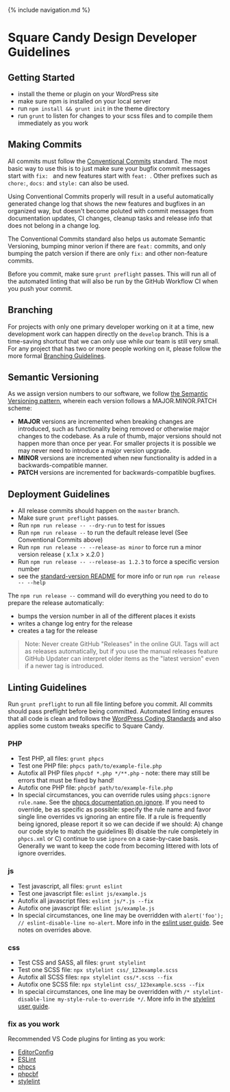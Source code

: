 {% include navigation.md %}

# Square Candy Design Developer Guidelines


## Getting Started

* install the theme or plugin on your WordPress site
* make sure npm is installed on your local server
* run `npm install && grunt init` in the theme directory
* run `grunt` to listen for changes to your scss files and to compile them immediately as you work

## Making Commits

All commits must follow the [Conventional Commits](https://www.conventionalcommits.org/) standard. The most basic way to use this is to just make sure your bugfix commit messages start with `fix: ` and new features start with `feat: `. Other prefixes such as `chore:`, `docs:` and `style:` can also be used.

Using Conventional Commits properly will result in a useful automatically generated change log that shows the new features and bugfixes in an organized way, but doesn't become poluted with commit messages from documentation updates, CI changes, cleanup tasks and release info that does not belong in a change log.

The Conventional Commits standard also helps us automate Semantic Versioning, bumping minor verion if there are `feat:` commits, and only bumping the patch version if there are only `fix:` and other non-feature commits.

Before you commit, make sure `grunt preflight` passes. This will run all of the automated linting that will also be run by the GitHub Workflow CI when you push your commit.

## Branching

For projects with only one primary developer working on it at a time, new development work can happen directly on the `develop` branch. This is a time-saving shortcut that we can only use while our team is still very small. For any project that has two or more people working on it, please follow the more formal [Branching Guidelines](/branching-guidelines).

## Semantic Versioning

As we assign version numbers to our software, we follow [the Semantic Versioning pattern](http://semver.org/), wherein each version follows a MAJOR.MINOR.PATCH scheme:

* **MAJOR** versions are incremented when breaking changes are introduced, such as functionality being removed or otherwise major changes to the codebase. As a rule of thumb, major versions should not happen more than once per year. For smaller projects it is possible we may never need to introduce a major version upgrade.
* **MINOR** versions are incremented when new functionality is added in a backwards-compatible manner.
* **PATCH** versions are incremented for backwards-compatible bugfixes.

## Deployment Guidelines

* All release commits should happen on the `master` branch.
* Make sure `grunt preflight` passes.
* Run `npm run release -- --dry-run` to test for issues
* Run `npm run release --` to run the default release level (See Conventional Commits above)
* Run `npm run release -- --release-as minor` to force run a minor version release ( x.1.x > x.2.0 )
* Run `npm run release -- --release-as 1.2.3` to force a specific version number
* see the [standard-version README](https://github.com/conventional-changelog/standard-version) for more info or run `npm run release -- --help`

The `npm run release --` command will do everything you need to do to prepare the release automatically:
* bumps the version number in all of the different places it exists
* writes a change log entry for the release
* creates a tag for the release

> Note: Never create GitHub "Releases" in the online GUI. Tags will act as releases automatically, but if you use the manual releases feature GitHub Updater can interpret older items as the "latest version" even if a newer tag is introduced.

## Linting Guidelines

Run `grunt preflight` to run all file linting before you commit. All commits should pass preflight before being committed. Automated linting ensures that all code is clean and follows the [WordPress Coding Standards](https://make.wordpress.org/core/handbook/best-practices/coding-standards/) and also applies some custom tweaks specific to Square Candy. 

### PHP

* Test PHP, all files: `grunt phpcs`
* Test one PHP file: `phpcs path/to/example-file.php`
* Autofix all PHP files `phpcbf *.php */**.php` - note: there may still be errors that must be fixed by hand!
* Autofix one PHP file: `phpcbf path/to/example-file.php`
* In special circumstances, you can override rules using `phpcs:ignore rule.name`. See the [phpcs documentation on ignore](https://github.com/squizlabs/PHP_CodeSniffer/wiki/Advanced-Usage#ignoring-parts-of-a-file). If you need to override, be as specific as possible: specify the rule name and favor single line overrides vs ignoring an entire file. If a rule is frequently being ignored, please report it so we can decide if we should: A) change our code style to match the guidelines B) disable the rule completely in `phpcs.xml` or C) continue to use `ignore` on a case-by-case basis. Generally we want to keep the code from becoming littered with lots of ignore overrides.

### js

* Test javascript, all files: `grunt eslint`
* Test one javascript file: `eslint js/example.js`
* Autofix all javascript files: `eslint js/*.js --fix`
* Autofix one javascript file: `eslint js/example.js`
* In special circumstances, one line may be overridden with `alert('foo'); // eslint-disable-line no-alert`. More info in the [eslint user guide](https://eslint.org/docs/user-guide/configuring#disabling-rules-with-inline-comments). See notes on overrides above.

### css

* Test CSS and SASS, all files: `grunt stylelint`
* Test one SCSS file: `npx stylelint css/_123example.scss`
* Autofix all SCSS files: `npx stylelint css/*.scss --fix`
* Autofix one SCSS file: `npx stylelint css/_123example.scss --fix`
* In special circumstances, one line may be overridden with `/* stylelint-disable-line my-style-rule-to-override */`. More info in the [stylelint user guide](https://stylelint.io/user-guide/ignore-code). 

### fix as you work

Recommended VS Code plugins for linting as you work:

* [EditorConfig](https://marketplace.visualstudio.com/items?itemName=EditorConfig.EditorConfig)
* [ESLint](https://marketplace.visualstudio.com/items?itemName=dbaeumer.vscode-eslint)
* [phpcs](https://marketplace.visualstudio.com/items?itemName=ikappas.phpcs)
* [phpcbf](https://marketplace.visualstudio.com/items?itemName=persoderlind.vscode-phpcbf)
* [stylelint](https://marketplace.visualstudio.com/items?itemName=stylelint.vscode-stylelint)
